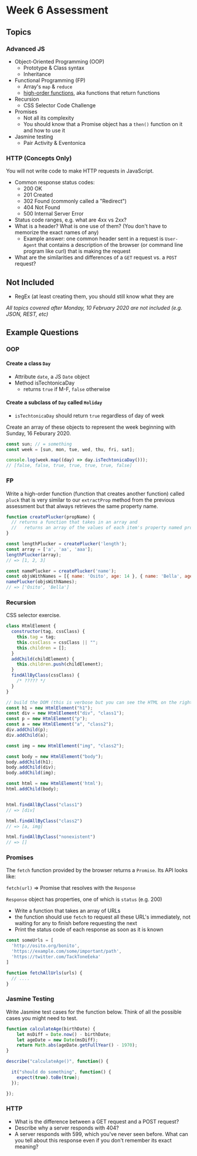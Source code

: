 # Week 6 Assessment

## Topics

### Advanced JS

- Object-Oriented Programming (OOP)
  - Prototype & Class syntax
  - Inheritance
- Functional Programming (FP)
  - Array's `map` & `reduce`
  - [high-order functions](https://medium.com/functional-javascript/higher-order-functions-78084829fff4), aka functions that return functions
- Recursion
  - CSS Selector Code Challenge
- Promises
  - Not all its complexity
  - You should know that a Promise object has a `then()` function on it and how to use it
- Jasmine testing
  - Pair Activity & Eventonica

### HTTP (Concepts Only)

You will not write code to make HTTP requests in JavaScript.

- Common response status codes:
  - 200 OK
  - 201 Created
  - 302 Found (commonly called a "Redirect")
  - 404 Not Found
  - 500 Internal Server Error
- Status code ranges, e.g. what are 4xx vs 2xx?
- What is a header? What is one use of them? (You don't have to memorize the exact names of any)
  - Example answer: one common header sent in a request is `User-Agent` that contains a description of the browser (or command line program like curl) that is making the request
- What are the similarities and differences of a `GET` request vs. a `POST` request?

## Not Included

- RegEx (at least creating them, you should still know what they are

_All topics covered after Monday, 10 February 2020 are not included (e.g. JSON, REST, etc)_


## Example Questions

### OOP

#### Create a class `Day`
- Attribute `date`, a JS `Date` object
- Method isTechtonicaDay
  - returns `true` if M-F, `false` otherwise

#### Create a subclass of `Day` called `Holiday`
- `isTechtonicaDay` should return `true` regardless of day of week

Create an array of these objects to represent the week beginning with Sunday, 16 Feburary 2020.

```javascript
const sun; // = something
const week = [sun, mon, tue, wed, thu, fri, sat];

console.log(week.map((day) => day.isTechtonicaDay()));
// [false, false, true, true, true, true, false]
```
 

### FP

Write a high-order function (function that creates another function) called `pluck` that is very similar to our `extractProp` method from the previous assessment but that always retrieves the same property name.

```javascript
function createPlucker(propName) {
  // returns a function that takes in an array and
  //   returns an array of the values of each item's property named propName
}

const lengthPlucker = createPlucker('length');
const array = ['a', 'aa', 'aaa'];
lengthPlucker(array);
// => [1, 2, 3]

const namePlucker = createPlucker('name');
const objsWithNames = [{ name: 'Osito', age: 14 }, { name: 'Bella', age: 8 }];
namePlucker(objsWithNames);
// => ['Osito', 'Bella']
```

### Recursion

CSS selector exercise.

```javascript
class HtmlElement {
  constructor(tag, cssClass) {
    this.tag = tag;
    this.cssClass = cssClass || "";
    this.children = [];
  }
  addChild(childElement) {
    this.children.push(childElement);
  }
  findAllByClass(cssClass) {
    /* ????? */
  }
}

// build the DOM (this is verbose but you can see the HTML on the right)
const h1 = new HtmlElement("h1");
const div = new HtmlElement("div", "class1");
const p = new HtmlElement("p");
const a = new HtmlElement("a", "class2");
div.addChild(p);
div.addChild(a);

const img = new HtmlElement("img", "class2");

const body = new HtmlElement("body");
body.addChild(h1);
body.addChild(div);
body.addChild(img);

const html = new HtmlElement('html');
html.addChild(body);


html.findAllByClass("class1")
// => [div]

html.findAllByClass("class2")
// => [a, img]

html.findAllByClass("nonexistent")
// => []
```


### Promises

The `fetch` function provided by the browser returns a `Promise`. Its API looks like:

`fetch(url)` => Promise that resolves with the `Response`

`Response` object has properties, one of which is `status` (e.g. 200)

- Write a function that takes an array of URLs
- the function should use `fetch` to request all these URL's immediately, not waiting for any to finish before requesting the next
- Print the status code of each response as soon as it is known

```javascript
const someUrls = [
  'http://osito.org/bonito', 
  'https://example.com/some/important/path',
  'https://twitter.com/TackToneEeka'
]

function fetchAllUrls(urls) { 
  // ....
}
```

### Jasmine Testing

Write Jasmine test cases for the function below. Think of all the possible cases you might need to test.

```javascript
function calculateAge(birthDate) {
    let msDiff = Date.now() - birthDate;
    let ageDate = new Date(msDiff);
    return Math.abs(ageDate.getFullYear() - 1970);
}

describe("calculateAge()", function() {

  it("should do something", function() {
    expect(true).toBe(true);
  });

});
```


### HTTP

- What is the difference between a GET request and a POST request?
- Describe why a server responds with 404?
- A server responds with 599, which you've never seen before. What can you tell about this response even if you don't remember its exact meaning?

